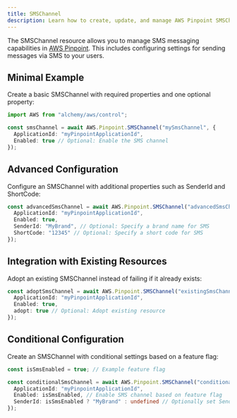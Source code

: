 ```yaml
---
title: SMSChannel
description: Learn how to create, update, and manage AWS Pinpoint SMSChannels using Alchemy Cloud Control.
---
```


The SMSChannel resource allows you to manage SMS messaging capabilities in [AWS Pinpoint](https://docs.aws.amazon.com/pinpoint/latest/userguide/). This includes configuring settings for sending messages via SMS to your users.

## Minimal Example

Create a basic SMSChannel with required properties and one optional property:

```ts
import AWS from "alchemy/aws/control";

const smsChannel = await AWS.Pinpoint.SMSChannel("mySmsChannel", {
  ApplicationId: "myPinpointApplicationId",
  Enabled: true // Optional: Enable the SMS channel
});
```

## Advanced Configuration

Configure an SMSChannel with additional properties such as SenderId and ShortCode:

```ts
const advancedSmsChannel = await AWS.Pinpoint.SMSChannel("advancedSmsChannel", {
  ApplicationId: "myPinpointApplicationId",
  Enabled: true,
  SenderId: "MyBrand", // Optional: Specify a brand name for SMS
  ShortCode: "12345" // Optional: Specify a short code for SMS
});
```

## Integration with Existing Resources

Adopt an existing SMSChannel instead of failing if it already exists:

```ts
const adoptSmsChannel = await AWS.Pinpoint.SMSChannel("existingSmsChannel", {
  ApplicationId: "myPinpointApplicationId",
  Enabled: true,
  adopt: true // Optional: Adopt existing resource
});
```

## Conditional Configuration

Create an SMSChannel with conditional settings based on a feature flag:

```ts
const isSmsEnabled = true; // Example feature flag

const conditionalSmsChannel = await AWS.Pinpoint.SMSChannel("conditionalSmsChannel", {
  ApplicationId: "myPinpointApplicationId",
  Enabled: isSmsEnabled, // Enable SMS channel based on feature flag
  SenderId: isSmsEnabled ? "MyBrand" : undefined // Optionally set SenderId
});
```